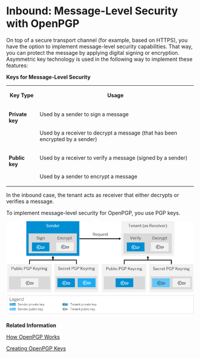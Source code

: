 <!-- loiod2acb9f74a284ee4b0ba4493b4d1f4ff -->

# Inbound: Message-Level Security with OpenPGP



On top of a secure transport channel \(for example, based on HTTPS\), you have the option to implement message-level security capabilities. That way, you can protect the message by applying digital signing or encryption. Asymmetric key technology is used in the following way to implement these features:

**Keys for Message-Level Security**


<table>
<tr>
<th valign="top">

Key Type

</th>
<th valign="top">

Usage

</th>
</tr>
<tr>
<td valign="top" rowspan="2">

**Private key** 

</td>
<td valign="top">

Used by a sender to sign a message

</td>
</tr>
<tr>
<td valign="top">

Used by a receiver to decrypt a message \(that has been encrypted by a sender\)

</td>
</tr>
<tr>
<td valign="top" rowspan="2">

**Public key** 

</td>
<td valign="top">

Used by a receiver to verify a message \(signed by a sender\)

</td>
</tr>
<tr>
<td valign="top">

Used by a sender to encrypt a message

</td>
</tr>
</table>



In the inbound case, the tenant acts as receiver that either decrypts or verifies a message.



To implement message-level security for OpenPGP, you use PGP keys.

![](images/Keys_for_Message_Level_Security_PGP_Inbound_0c58adc.png)

**Related Information**  


[How OpenPGP Works](how-openpgp-works-29bc188.md "You can use Open Pretty Good Privacy (Open PGP) to digitally sign and encrypt messages.")

[Creating OpenPGP Keys](creating-openpgp-keys-6c5846b.md "You use the tool gpg4win to create the required keys for the usage of OpenPGP.")

